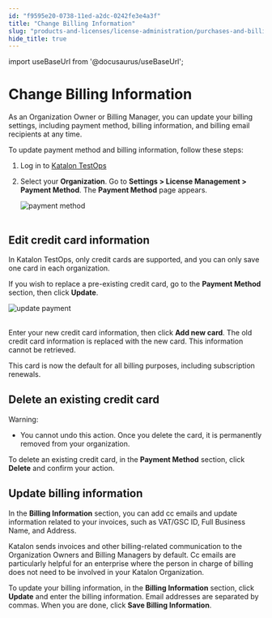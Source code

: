 ```yaml
---
id: "f9595e20-0738-11ed-a2dc-0242fe3e4a3f"
title: "Change Billing Information"
slug: "products-and-licenses/license-administration/purchases-and-billing/change-billing-information"
hide_title: true
---
```

import useBaseUrl from '@docusaurus/useBaseUrl';


# <a id="id" class="anchor_top_offset"/><a id="ariaid-title1" class="anchor_top_offset"/>Change Billing Information

<p xmlns="http://www.w3.org/1999/xhtml" className="p">As an Organization Owner or Billing Manager, you can update your   billing settings, including payment method, billing information,   and billing email recipients at any time.</p> 
<p xmlns="http://www.w3.org/1999/xhtml" className="p">To update payment method and billing information, follow these   steps:</p> 
<ol xmlns="http://www.w3.org/1999/xhtml" className="ol"><li className="li">Log in to <a className="xref j-external-link" href="https://testops.katalon.io/" target="_blank">Katalon       TestOps</a>   </li><li className="li">     <p className="p">Select your <strong className="ph b">Organization</strong>. Go to       <strong className="ph b">Settings &gt; License Management &gt; Payment         Method</strong>. The <strong className="ph b">Payment Method</strong> page       appears.</p>     <p className="p">       <img className="image" src={useBaseUrl("https://github.com/katalon-studio/docs-images/raw/master/katalon-studio/docs/license-mgt/payment-method.png")} width={500} alt="payment method" /><br /><br />     </p>   </li></ol> 

## <a id="id_1" class="anchor_top_offset"/>Edit credit card information

<p xmlns="http://www.w3.org/1999/xhtml" className="p">In Katalon TestOps, only credit cards are supported, and you can   only save one card in each organization.</p> 
<p xmlns="http://www.w3.org/1999/xhtml" className="p">If you wish to replace a pre-existing credit card, go to the   <strong className="ph b">Payment Method</strong> section, then click   <strong className="ph b">Update</strong>.</p> 
<p xmlns="http://www.w3.org/1999/xhtml" className="p">   <img className="image" src={useBaseUrl("https://github.com/katalon-studio/docs-images/raw/master/katalon-studio/docs/upgrade-subs/payment-method-update.png")} width={350} alt="update payment" /><br /><br /> </p> 
<p xmlns="http://www.w3.org/1999/xhtml" className="p">Enter your new credit card information, then click <strong className="ph b">Add     new card</strong>. The old credit card information is replaced with   the new card. This information cannot be retrieved.</p> 
<p xmlns="http://www.w3.org/1999/xhtml" className="p">This card is now the default for all billing purposes, including   subscription renewals.</p> 

## <a id="id_2" class="anchor_top_offset"/>Delete an existing credit card

<div xmlns="http://www.w3.org/1999/xhtml" className="note warning note_warning"><span className="note__title">Warning:</span> 
  <ul className="ul"><li className="li">You cannot undo this action. Once you delete the card, it is permanently removed from your organization.</li></ul>
</div>
<p xmlns="http://www.w3.org/1999/xhtml" className="p">To delete an existing credit card, in the <strong className="ph b">Payment Method</strong> section, click <strong className="ph b">Delete</strong> and confirm your action.</p> 
    

## <a id="id_3" class="anchor_top_offset"/>Update billing information

    
      
<p xmlns="http://www.w3.org/1999/xhtml" className="p">In the <strong className="ph b">Billing Information</strong> section, you can add   cc emails and update information related to your invoices, such as   VAT/GSC ID, Full Business Name, and Address.</p> 
      
<p xmlns="http://www.w3.org/1999/xhtml" className="p">Katalon sends invoices and other billing-related communication   to the Organization Owners and Billing Managers by default. Cc   emails are particularly helpful for an enterprise where the person   in charge of billing does not need to be involved in your Katalon   Organization.</p> 
      
<p xmlns="http://www.w3.org/1999/xhtml" className="p">To update your billing information, in the <strong className="ph b">Billing     Information</strong> section, click <strong className="ph b">Update</strong> and   enter the billing information. Email addresses are separated by   commas. When you are done, click <strong className="ph b">Save Billing     Information</strong>.</p> 
    
  
